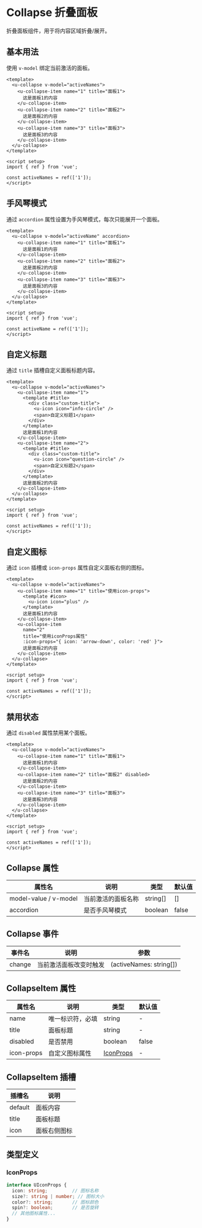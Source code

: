 # Collapse 折叠面板

折叠面板组件，用于将内容区域折叠/展开。

## 基本用法

使用 `v-model` 绑定当前激活的面板。

```vue
<template>
  <u-collapse v-model="activeNames">
    <u-collapse-item name="1" title="面板1">
      这是面板1的内容
    </u-collapse-item>
    <u-collapse-item name="2" title="面板2">
      这是面板2的内容
    </u-collapse-item>
    <u-collapse-item name="3" title="面板3">
      这是面板3的内容
    </u-collapse-item>
  </u-collapse>
</template>

<script setup>
import { ref } from 'vue';

const activeNames = ref(['1']);
</script>
```

## 手风琴模式

通过 `accordion` 属性设置为手风琴模式，每次只能展开一个面板。

```vue
<template>
  <u-collapse v-model="activeName" accordion>
    <u-collapse-item name="1" title="面板1">
      这是面板1的内容
    </u-collapse-item>
    <u-collapse-item name="2" title="面板2">
      这是面板2的内容
    </u-collapse-item>
    <u-collapse-item name="3" title="面板3">
      这是面板3的内容
    </u-collapse-item>
  </u-collapse>
</template>

<script setup>
import { ref } from 'vue';

const activeName = ref(['1']);
</script>
```

## 自定义标题

通过 `title` 插槽自定义面板标题内容。

```vue
<template>
  <u-collapse v-model="activeNames">
    <u-collapse-item name="1">
      <template #title>
        <div class="custom-title">
          <u-icon icon="info-circle" />
          <span>自定义标题1</span>
        </div>
      </template>
      这是面板1的内容
    </u-collapse-item>
    <u-collapse-item name="2">
      <template #title>
        <div class="custom-title">
          <u-icon icon="question-circle" />
          <span>自定义标题2</span>
        </div>
      </template>
      这是面板2的内容
    </u-collapse-item>
  </u-collapse>
</template>

<script setup>
import { ref } from 'vue';

const activeNames = ref(['1']);
</script>
```

## 自定义图标

通过 `icon` 插槽或 `icon-props` 属性自定义面板右侧的图标。

```vue
<template>
  <u-collapse v-model="activeNames">
    <u-collapse-item name="1" title="使用icon-props">
      <template #icon>
        <u-icon icon="plus" />
      </template>
      这是面板1的内容
    </u-collapse-item>
    <u-collapse-item 
      name="2" 
      title="使用iconProps属性" 
      :icon-props="{ icon: 'arrow-down', color: 'red' }">
      这是面板2的内容
    </u-collapse-item>
  </u-collapse>
</template>

<script setup>
import { ref } from 'vue';

const activeNames = ref(['1']);
</script>
```

## 禁用状态

通过 `disabled` 属性禁用某个面板。

```vue
<template>
  <u-collapse v-model="activeNames">
    <u-collapse-item name="1" title="面板1">
      这是面板1的内容
    </u-collapse-item>
    <u-collapse-item name="2" title="面板2" disabled>
      这是面板2的内容
    </u-collapse-item>
    <u-collapse-item name="3" title="面板3">
      这是面板3的内容
    </u-collapse-item>
  </u-collapse>
</template>

<script setup>
import { ref } from 'vue';

const activeNames = ref(['1']);
</script>
```

## Collapse 属性

| 属性名 | 说明 | 类型 | 默认值 |
| --- | --- | --- | --- |
| model-value / v-model | 当前激活的面板名称 | string[] | [] |
| accordion | 是否手风琴模式 | boolean | false |

## Collapse 事件

| 事件名 | 说明 | 参数 |
| --- | --- | --- |
| change | 当前激活面板改变时触发 | (activeNames: string[]) |

## CollapseItem 属性

| 属性名 | 说明 | 类型 | 默认值 |
| --- | --- | --- | --- |
| name | 唯一标识符，必填 | string | - |
| title | 面板标题 | string | - |
| disabled | 是否禁用 | boolean | false |
| icon-props | 自定义图标属性 | [IconProps](#icon-props) | - |

## CollapseItem 插槽

| 插槽名 | 说明 |
| --- | --- |
| default | 面板内容 |
| title | 面板标题 |
| icon | 面板右侧图标 |

## 类型定义

### <span id="icon-props">IconProps</span>

```ts
interface UIconProps {
  icon: string;         // 图标名称
  size?: string | number; // 图标大小
  color?: string;       // 图标颜色
  spin?: boolean;       // 是否旋转
  // 其他图标属性...
}
``` 